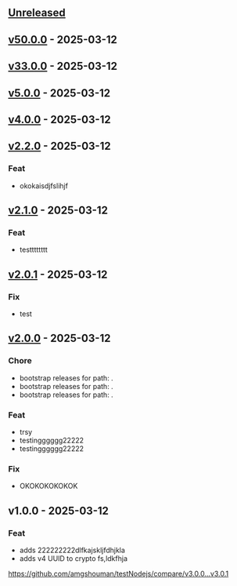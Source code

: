 <a name="unreleased"></a>
## [Unreleased]


<a name="v50.0.0"></a>
## [v50.0.0] - 2025-03-12

<a name="v33.0.0"></a>
## [v33.0.0] - 2025-03-12

<a name="v5.0.0"></a>
## [v5.0.0] - 2025-03-12

<a name="v4.0.0"></a>
## [v4.0.0] - 2025-03-12

<a name="v2.2.0"></a>
## [v2.2.0] - 2025-03-12
### Feat
- okokaisdjfslihjf


<a name="v2.1.0"></a>
## [v2.1.0] - 2025-03-12
### Feat
- testttttttt


<a name="v2.0.1"></a>
## [v2.0.1] - 2025-03-12
### Fix
- test


<a name="v2.0.0"></a>
## [v2.0.0] - 2025-03-12
### Chore
- bootstrap releases for path: .
- bootstrap releases for path: .
- bootstrap releases for path: .

### Feat
- trsy
- testingggggg22222
- testingggggg22222

### Fix
- OKOKOKOKOKOK


<a name="v1.0.0"></a>
## v1.0.0 - 2025-03-12
### Feat
- adds 222222222dlfkajskljfdhjkla
- adds v4 UUID to crypto
fs,ldkfhja

[Unreleased]: https://github.com/amgshouman/testNodejs/compare/v50.0.0...HEAD
[v50.0.0]: https://github.com/amgshouman/testNodejs.git/compare/v33.0.0...v50.0.0
[v33.0.0]: https://github.com/amgshouman/testNodejs.git/compare/v5.0.0...v33.0.0
[v5.0.0]: https://github.com/amgshouman/testNodejs.git/compare/v4.0.0...v5.0.0
[v4.0.0]: https://github.com/amgshouman/testNodejs.git/compare/v2.2.0...v4.0.0
[v2.2.0]: https://github.com/amgshouman/testNodejs.git/compare/v2.1.0...v2.2.0
[v2.1.0]: https://github.com/amgshouman/testNodejs.git/compare/v2.0.1...v2.1.0
[v2.0.1]: https://github.com/amgshouman/testNodejs.git/compare/v2.0.0...v2.0.1
[v2.0.0]: https://github.com/amgshouman/testNodejs.git/compare/v1.0.0...v2.0.0
https://github.com/amgshouman/testNodejs/compare/v3.0.0...v3.0.1
